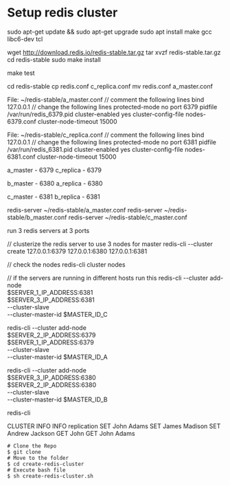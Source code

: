 # Setup redis cluster

sudo apt-get update && sudo apt-get upgrade
sudo apt install make gcc libc6-dev tcl

wget http://download.redis.io/redis-stable.tar.gz
tar xvzf redis-stable.tar.gz
cd redis-stable
sudo make install

make test

cd redis-stable
cp redis.conf c_replica.conf
mv redis.conf a_master.conf

File: ~/redis-stable/a_master.conf
// comment the following lines
bind 127.0.0.1
// change the following lines
protected-mode no
port 6379
pidfile /var/run/redis_6379.pid
cluster-enabled yes
cluster-config-file nodes-6379.conf
cluster-node-timeout 15000

File: ~/redis-stable/c_replica.conf
// comment the following lines
bind 127.0.0.1
// change the following lines
protected-mode no
port 6381
pidfile /var/run/redis_6381.pid
cluster-enabled yes
cluster-config-file nodes-6381.conf
cluster-node-timeout 15000

a_master - 6379
c_replica - 6379

b_master - 6380
a_replica - 6380

c_master - 6381
b_replica - 6381

redis-server ~/redis-stable/a_master.conf
redis-server ~/redis-stable/b_master.conf
redis-server ~/redis-stable/c_master.conf

run 3 redis servers at 3 ports

// clusterize the redis server to use 3 nodes for master
redis-cli --cluster create 127.0.0.1:6379 127.0.0.1:6380 127.0.0.1:6381

// check the nodes
redis-cli cluster nodes

// if the servers are running in different hosts run this
redis-cli --cluster add-node \
 $SERVER_1_IP_ADDRESS:6381 \
 $SERVER_3_IP_ADDRESS:6381 \
 --cluster-slave \
 --cluster-master-id $MASTER_ID_C

redis-cli --cluster add-node \
 $SERVER_2_IP_ADDRESS:6379 \
 $SERVER_1_IP_ADDRESS:6379 \
 --cluster-slave \
 --cluster-master-id $MASTER_ID_A

redis-cli --cluster add-node \
 $SERVER_3_IP_ADDRESS:6380 \
 $SERVER_2_IP_ADDRESS:6380 \
 --cluster-slave \
 --cluster-master-id $MASTER_ID_B

redis-cli

CLUSTER INFO
INFO replication
SET John Adams
SET James Madison
SET Andrew Jackson
GET John
GET John Adams

```shell
# Clone the Repo
$ git clone
# Move to the folder
$ cd create-redis-cluster
# Execute bash file
$ sh create-redis-cluster.sh
```
